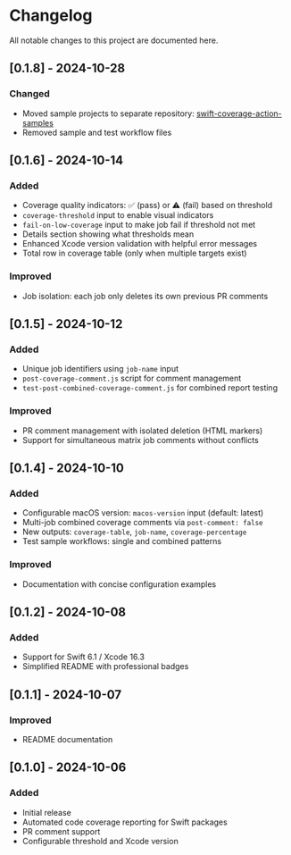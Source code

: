 # Changelog

All notable changes to this project are documented here.

## [0.1.8] - 2024-10-28

### Changed
- Moved sample projects to separate repository: [swift-coverage-action-samples](https://github.com/oleksiikolomiietssnapp/swift-coverage-action-samples)
- Removed sample and test workflow files

## [0.1.6] - 2024-10-14

### Added
- Coverage quality indicators: ✅ (pass) or ⚠️ (fail) based on threshold
- `coverage-threshold` input to enable visual indicators
- `fail-on-low-coverage` input to make job fail if threshold not met
- Details section showing what thresholds mean
- Enhanced Xcode version validation with helpful error messages
- Total row in coverage table (only when multiple targets exist)

### Improved
- Job isolation: each job only deletes its own previous PR comments

## [0.1.5] - 2024-10-12

### Added
- Unique job identifiers using `job-name` input
- `post-coverage-comment.js` script for comment management
- `test-post-combined-coverage-comment.js` for combined report testing

### Improved
- PR comment management with isolated deletion (HTML markers)
- Support for simultaneous matrix job comments without conflicts

## [0.1.4] - 2024-10-10

### Added
- Configurable macOS version: `macos-version` input (default: latest)
- Multi-job combined coverage comments via `post-comment: false`
- New outputs: `coverage-table`, `job-name`, `coverage-percentage`
- Test sample workflows: single and combined patterns

### Improved
- Documentation with concise configuration examples

## [0.1.2] - 2024-10-08

### Added
- Support for Swift 6.1 / Xcode 16.3
- Simplified README with professional badges

## [0.1.1] - 2024-10-07

### Improved
- README documentation

## [0.1.0] - 2024-10-06

### Added
- Initial release
- Automated code coverage reporting for Swift packages
- PR comment support
- Configurable threshold and Xcode version
